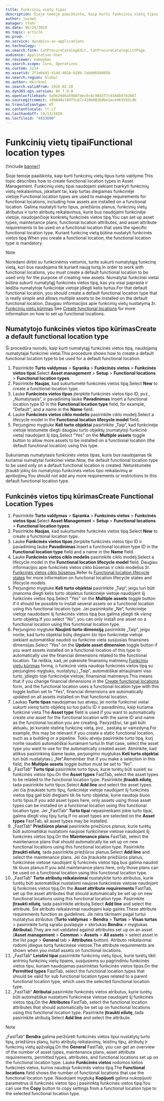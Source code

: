 ```yaml
---
title: Funkcinių vietų tipai
description: Šioje temoje paaiškinta, kaip kurti funkcinių vietų tipus turto valdyme.
author: josaw1
manager: tfehr
ms.date: 06/24/2019
ms.topic: article
ms.prod: ''
ms.service: dynamics-ax-applications
ms.technology: ''
ms.search.form: CatProcureCatalogEdit, CatProcureCatalogListPage
audience: Application User
ms.reviewer: kamaybac
ms.search.scope: Core, Operations
ms.custom: 2214
ms.assetid: 2f3e0441-414d-402b-b28b-7ab0d650d658
ms.search.region: Global
ms.author: mkirknel
ms.search.validFrom: 2016-02-28
ms.dyn365.ops.version: AX 7.0.0
ms.openlocfilehash: ba9e29d4a59b07dec6c6c98d3f7cd16db97d2607
ms.sourcegitcommit: 199848e78df5cb7c439b001bdbe1ece963593cdb
ms.translationtype: HT
ms.contentlocale: lt-LT
ms.lasthandoff: 10/13/2020
ms.locfileid: "4433890"
---
```

# <a name="functional-location-types"></a><span data-ttu-id="88d44-103">Funkcinių vietų tipai</span><span class="sxs-lookup"><span data-stu-id="88d44-103">Functional location types</span></span>

[!include [banner](../../includes/banner.md)]

 

<span data-ttu-id="88d44-104">Šioje temoje paaiškinta, kaip kurti funkcinių vietų tipus turto valdyme.</span><span class="sxs-lookup"><span data-stu-id="88d44-104">This topic describes how to create functional location types in Asset Management.</span></span> <span data-ttu-id="88d44-105">Funkcinių vietų tipai naudojami siekiant tvarkyti funkcinių vietų reikalavimus, įskaitant tai, kaip turtas diegiamas funkcinėje vietoje.</span><span class="sxs-lookup"><span data-stu-id="88d44-105">Functional location types are used to manage requirements for functional locations, including how assets are installed on a functional location.</span></span> <span data-ttu-id="88d44-106">Galima nustatyti turto tipus, priežiūros planus, funkcinių vietų atributus ir turto atributų reikalavimus, kurie bus naudojami funkcinėje vietoje, naudojančioje konkretų funkcinės vietos tipą.</span><span class="sxs-lookup"><span data-stu-id="88d44-106">You can set up asset types, maintenance plans, functional location attributes, and asset attribute requirements to be used on a functional location that uses the specific functional location type.</span></span> <span data-ttu-id="88d44-107">Kuriant funkcinę vietą būtina nustatyti funkcinės vietos tipą.</span><span class="sxs-lookup"><span data-stu-id="88d44-107">When you create a functional location, the functional location type is mandatory.</span></span>

>[!NOTE] 
><span data-ttu-id="88d44-108">Norėdami dirbti su funkcinėmis vietomis, turite sukurti numatytąją funkcinę vietą, kuri bus naudojama tik kuriant naują turtą.</span><span class="sxs-lookup"><span data-stu-id="88d44-108">In order to work with functional locations, you must create a default functional location to be used only for the purpose of creating new assets.</span></span> <span data-ttu-id="88d44-109">Numatytai funkcinei vietai būtina sukurti numatytąjį funkcinės vietos tipą, kas yra visai paprasta ir leidžia numatytoje funkcinėje vietoje įdiegti kelis turtus.</span><span class="sxs-lookup"><span data-stu-id="88d44-109">For that default functional location, you should create a default functional location type that is really simple and allows multiple assets to be installed on the default functional location.</span></span> <span data-ttu-id="88d44-110">Daugiau informacijos apie funkcinių vietų nustatymą žr. [Funkcinių vietų kūrimas](../functional-locations/create-functional-locations.md).</span><span class="sxs-lookup"><span data-stu-id="88d44-110">See [Create functional locations](../functional-locations/create-functional-locations.md) for more information on how to set up functional locations.</span></span>

## <a name="create-a-default-functional-location-type"></a><span data-ttu-id="88d44-111">Numatytojo funkcinės vietos tipo kūrimas</span><span class="sxs-lookup"><span data-stu-id="88d44-111">Create a default functional location type</span></span>

<span data-ttu-id="88d44-112">Ši procedūra nurodo, kaip kurti numatytąjį funkcinės vietos tipą, naudojamą numatytajai funkcinei vietai.</span><span class="sxs-lookup"><span data-stu-id="88d44-112">This procedure shows how to create a default functional location type to be used for a default functional location.</span></span>

1. <span data-ttu-id="88d44-113">Pasirinkite **Turto valdymas** > **Sąranka** > **Funkcinės vietos** > **Funkcinės vietos tipai**.</span><span class="sxs-lookup"><span data-stu-id="88d44-113">Select **Asset management** > **Setup** > **Functional locations** > **Functional location types**.</span></span>
2. <span data-ttu-id="88d44-114">Pasirinkite **Naujas**, kad sukurtumėte funkcinės vietos tipą.</span><span class="sxs-lookup"><span data-stu-id="88d44-114">Select **New** to create a functional location type.</span></span>
3. <span data-ttu-id="88d44-115">Lauke **Funkcinės vietos tipas** įterpkite funkcinės vietos tipo ID, pvz., „Numatytasis“, ir pavadinimą lauke **Pavadinimas**.</span><span class="sxs-lookup"><span data-stu-id="88d44-115">Insert a functional location type ID in the **Functional location type** field, for example, "Default", and a name in the **Name** field.</span></span>
4. <span data-ttu-id="88d44-116">Lauke **Funkcinės vietos ciklo modelis** pasirinkite ciklo modelį.</span><span class="sxs-lookup"><span data-stu-id="88d44-116">Select a lifecycle model in the **Functional location lifecycle model** field.</span></span>
5. <span data-ttu-id="88d44-117">Perjungimo mygtuke **Keli turto objektai** pasirinkite „Taip“, kad funkcinėje vietoje leistumėte diegti daugiau turto objektų (numatytoji funkcinė vieta) naudojant šį tipą.</span><span class="sxs-lookup"><span data-stu-id="88d44-117">Select "Yes" on the **Multiple assets** toggle button to allow more assets to be installed on a functional location (the default functional location) using this type.</span></span>

<span data-ttu-id="88d44-118">Sukuriamas numatytasis funkcinės vietos tipas, kuris bus naudojamas tik kuriamai numatytai funkcinei vietai.</span><span class="sxs-lookup"><span data-stu-id="88d44-118">Now, the default functional location type to be used only on a default functional location is created.</span></span> <span data-ttu-id="88d44-119">Neturėtumėte įtraukti jokių šio numatytojo funkcinės vietos tipo reikalavimų ar apribojimų.</span><span class="sxs-lookup"><span data-stu-id="88d44-119">You should not add any more requirements or restrictions to this default functional location type.</span></span>


## <a name="create-functional-location-types"></a><span data-ttu-id="88d44-120">Funkcinės vietos tipų kūrimas</span><span class="sxs-lookup"><span data-stu-id="88d44-120">Create Functional Location Types</span></span>

1. <span data-ttu-id="88d44-121">Pasirinkite **Turto valdymas** > **Sąranka** > **Funkcinės vietos** > **Funkcinės vietos tipai**.</span><span class="sxs-lookup"><span data-stu-id="88d44-121">Select **Asset Management** > **Setup** > **Functional locations** > **Functional location types**.</span></span>
2. <span data-ttu-id="88d44-122">Pasirinkite **Naujas**, kad sukurtumėte funkcinės vietos tipą.</span><span class="sxs-lookup"><span data-stu-id="88d44-122">Select **New** to create a functional location type.</span></span>
3. <span data-ttu-id="88d44-123">Lauke **Funkcinės vietos tipas** įterpkite funkcinės vietos tipo ID ir pavadinimą lauke **Pavadinimas**.</span><span class="sxs-lookup"><span data-stu-id="88d44-123">Insert a functional location type ID in the **Functional location type** field and a name in the **Name** field.</span></span>
4. <span data-ttu-id="88d44-124">Lauke **Funkcinės vietos ciklo modelis** pasirinkite ciklo modelį.</span><span class="sxs-lookup"><span data-stu-id="88d44-124">Select a lifecycle model in the **Functional location lifecycle model** field.</span></span> <span data-ttu-id="88d44-125">Daugiau informacijos apie funkcinės vietos ciklo būsenas ir ciklo modelius žr. [Funkcinės vietos ciklo būsenos](../setup-for-functional-locations/functional-location-stages.md).</span><span class="sxs-lookup"><span data-stu-id="88d44-125">Refer to [Functional location lifecycle states](../setup-for-functional-locations/functional-location-stages.md) for more information on functional location lifecycle states and lifecycle models.</span></span>
5. <span data-ttu-id="88d44-126">Perjungimo mygtuke **Keli turto objektai** pasirinkite „Taip“, jeigu turi būti įmanoma diegti kelis turto objektus funkcinėje vietoje naudojant šį funkcinės vietos tipą.</span><span class="sxs-lookup"><span data-stu-id="88d44-126">Select "Yes" on the **Multiple assets** toggle button if it should be possible to install several assets on a functional location using this functional location type.</span></span> <span data-ttu-id="88d44-127">Jei pasirinksite „Ne“, funkcinėje vietoje naudodami šį funkcinės vietos tipą bus galima įdiegti tik *vieną* turto objektą.</span><span class="sxs-lookup"><span data-stu-id="88d44-127">If you select "No", you can only install *one* asset on a functional location using this functional location type.</span></span>
6. <span data-ttu-id="88d44-128">Perjungimo mygtuke **Naujinti turto dimensiją** pasirinkite „Taip“, jeigu norite, kad turto objektai būtų diegiami šio tipo funkcinėje vietoje siekiant automatiškai naudoti su funkcine vieta susijusias finansines dimensijas.</span><span class="sxs-lookup"><span data-stu-id="88d44-128">Select "Yes" on the **Update asset dimension** toggle button if you want assets installed on a functional location of this type to automatically use the financial dimensions related to the functional location.</span></span> <span data-ttu-id="88d44-129">Tai reiškia, kad, jei pakeisite finansinių matmenų [Funkcinių vietų kūrimas](../functional-locations/create-functional-locations.md) formą, o funkcinė vieta naudoja funkcinės vietos tipą su perjungimo mygtuku, nustatytų į „Taip“, automatiškai atnaujinami viso turto, įdiegto toje funkcinėje vietoje, finansiniai matmenys.</span><span class="sxs-lookup"><span data-stu-id="88d44-129">This means that if you change financial dimensions in the [Create functional locations](../functional-locations/create-functional-locations.md) form, and the functional location uses a functional location type with this toggle button set to "Yes", financial dimensions are automatically updated on all assets installed on that functional location.</span></span>
7. <span data-ttu-id="88d44-130">Laukas **Turto tipas** naudojamas tuo atveju, jei norite funkcinei vietai sukurti *vieną* turto objektą su tuo pačiu ID ir pavadinimu, kaip kuriama funkcinė vieta.</span><span class="sxs-lookup"><span data-stu-id="88d44-130">The **Asset type** field is used if you want to automatically create *one* asset for the functional location with the same ID and name as the functional location you are creating.</span></span> <span data-ttu-id="88d44-131">Pavyzdžiui, tai gali būti aktualu, jei kuriate statinę funkcinę vietą, pvz., pastatą ar vamzdyną.</span><span class="sxs-lookup"><span data-stu-id="88d44-131">For example, this may be relevant if you create a static functional location, such as a building or a pipeline.</span></span> <span data-ttu-id="88d44-132">Tokiu atveju pasirinkite turto tipą, kurį norite naudoti automatiškai kuriamam turtui.</span><span class="sxs-lookup"><span data-stu-id="88d44-132">In that case, select the asset type you want to use for the automatically created asset.</span></span> <span data-ttu-id="88d44-133">Atminkite, kad atlikus pasirinkimą šiame lauke, perjungimo mygtukas **Keli turto objektai** turi būti nustatytas į „Ne“.</span><span class="sxs-lookup"><span data-stu-id="88d44-133">Remember that if you make a selection in this field, the **Multiple assets** toggle button must be set to "No".</span></span>
8. <span data-ttu-id="88d44-134">„FastTab“ **Turto tipai** pasirinkite turto tipus, kurie turėtų būti susieti su funkcinės vietos tipu.</span><span class="sxs-lookup"><span data-stu-id="88d44-134">On the **Asset types** FastTab, select the asset types to be related to the functional location type.</span></span> <span data-ttu-id="88d44-135">Pasirinkite **Įtraukti eilutę**, tada pasirinkite turto tipus.</span><span class="sxs-lookup"><span data-stu-id="88d44-135">Select **Add line** and select the asset types.</span></span> <span data-ttu-id="88d44-136">Jei čia įtraukiate turto tipų, funkcinėje vietoje naudojant šį funkcinės vietos tipą gali būti diegiami tik tie turto objektai, kurie naudoja šiuos turto tipus.</span><span class="sxs-lookup"><span data-stu-id="88d44-136">If you add asset types here, only assets using those asset types can be installed on a functional location using this functional location type.</span></span> <span data-ttu-id="88d44-137">Jei „FastTab“ **Turto tipai** nepasirenkami jokie turto tipai, galima diegti visų tipų turtą.</span><span class="sxs-lookup"><span data-stu-id="88d44-137">If no asset types are selected on the **Asset types** FastTab, all asset types may be installed.</span></span>
9. <span data-ttu-id="88d44-138">„FastTab“ **Priežiūros planai** pasirinkite priežiūros planus, kurie turėtų būti automatiškai nustatomi naujose funkcinėse vietose naudojant šį funkcinės vietos tipą.</span><span class="sxs-lookup"><span data-stu-id="88d44-138">On the **Maintenance plans** FastTab, select the maintenance plans that should automatically be set up on new functional locations using this functional location type.</span></span> <span data-ttu-id="88d44-139">Pasirinkite **Įtraukti eilutę**, tada pasirinkite priežiūros planus.</span><span class="sxs-lookup"><span data-stu-id="88d44-139">Select **Add line** and select the maintenance plans.</span></span> <span data-ttu-id="88d44-140">Jei čia įtrauksite priežiūros planus, funkcinėse vietose naudojant šį funkcinės vietos tipą bus galima naudoti tik šiuos planus.</span><span class="sxs-lookup"><span data-stu-id="88d44-140">If you add maintenance plans here, only those plans can be used on a functional location using this functional location type.</span></span>
10. <span data-ttu-id="88d44-141">„FastTab“ **Turto atributų reikalavimai** nustatykite turto atributus, kurie turėtų būti automatiškai nustatomi naujose funkcinėse vietose naudojant šį funkcinės vietos tipą.</span><span class="sxs-lookup"><span data-stu-id="88d44-141">On the **Asset attribute requirements** FastTab, set up the asset attributes that should automatically be set up on new functional locations using this functional location type.</span></span> <span data-ttu-id="88d44-142">Pasirinkite **Įtraukti eilutę**, tada pasirinkite atributą.</span><span class="sxs-lookup"><span data-stu-id="88d44-142">Select **Add line** and select the attribute.</span></span> <span data-ttu-id="88d44-143">Šie atributo reikalavimai naudojami kaip gairės.</span><span class="sxs-lookup"><span data-stu-id="88d44-143">These attribute requirements function as guidelines.</span></span> <span data-ttu-id="88d44-144">Jie nėra tikrinami pagal turtui nustatytus atributus (**Turto valdymas** > **Bendra** > **Turtas** > **Visas turtas** > pasirinkite turtą sąrašo puslapyje > skirtukas **Bendra** > mygtukas **Atributai**).</span><span class="sxs-lookup"><span data-stu-id="88d44-144">They are not validated against attributes set up on an asset (**Asset management** > **Common** > **Assets** > **All assets** > select asset in the list page > **General** tab > **Attributes** button).</span></span> <span data-ttu-id="88d44-145">Atributo reikalavimai rodomi įdiegus turtą funkcinėse vietose.</span><span class="sxs-lookup"><span data-stu-id="88d44-145">The attribute requirements are shown when you install assets on functional locations.</span></span>
11. <span data-ttu-id="88d44-146">„FastTab“ **Leistini tipai** pasirinkite funkcinių vietų tipus, kurie turėtų tikti antrinių funkcinių vietų tipams, susijusiems su pagrindiniu funkcinės vietos tipu, kuriam naudojamas pasirinktas funkcinės vietos tipas.</span><span class="sxs-lookup"><span data-stu-id="88d44-146">On the **Permitted types** FastTab, select the functional location types that should be valid for sub functional location types related to a parent functional location type, which uses the selected functional location type.</span></span>
12. <span data-ttu-id="88d44-147">„FastTab“ **Atributai** pasirinkite funkcinės vietos atributus, kurie turėtų būti automatiškai nustatomi funkcinėse vietose naudojant šį funkcinės vietos tipą.</span><span class="sxs-lookup"><span data-stu-id="88d44-147">On the **Attributes** FastTab, select the functional location attributes that should automatically be set up on functional locations using this functional location type.</span></span> <span data-ttu-id="88d44-148">Pasirinkite **Įtraukti eilutę**, tada pasirinkite atributą.</span><span class="sxs-lookup"><span data-stu-id="88d44-148">Select **Add line** and select the attribute.</span></span>


>[!NOTE] 
><span data-ttu-id="88d44-149">„FastTab“ **Bendra** galima peržiūrėti funkcinės vietos tipui nustatytų turto tipų, priežiūros planų, turto atributų reikalavimų, leistinų tipų, atributų ir funkcinių vietų apžvalgą.</span><span class="sxs-lookup"><span data-stu-id="88d44-149">On the **General** FastTab, you can get an overview of the number of asset types, maintenance plans, asset attribute requirements, permitted types, attributes, and functional locations set up on the functional location type.</span></span> <span data-ttu-id="88d44-150">Lauke **Funkcinės vietos** rodomos kelios funkcinės vietos, kurios naudoja funkcinės vietos tipą.</span><span class="sxs-lookup"><span data-stu-id="88d44-150">The **Functional locations** field shows the number of functional locations that use the functional location type.</span></span> <span data-ttu-id="88d44-151">Naudojant mygtuką **Kopijuoti** galima nukopijuoti parametrus iš funkcinės vietos tipo į pasirinktą funkcinės vietos tipą.</span><span class="sxs-lookup"><span data-stu-id="88d44-151">You can use the **Copy** button to copy settings from a functional location type to the selected functional location type.</span></span>

